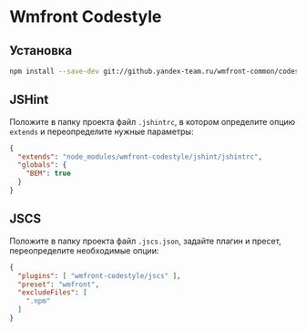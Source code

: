Wmfront Codestyle
=================

## Установка

```bash
npm install --save-dev git://github.yandex-team.ru/wmfront-common/codestyle.git
```

## JSHint

Положите в папку проекта файл `.jshintrc`, в котором определите опцию `extends` и переопределите нужные параметры:

```json
{
  "extends": "node_modules/wmfront-codestyle/jshint/jshintrc",
  "globals": {
    "BEM": true
  }
}
```

## JSCS

Положите в папку проекта файл `.jscs.json`, задайте плагин и пресет, переопределите необходимые опции:

```json
{
  "plugins": [ "wmfront-codestyle/jscs" ],
  "preset": "wmfront",
  "excludeFiles": [
    ".npm"
  ]
}
```
